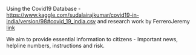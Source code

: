 Using the Covid19 Database - https://www.kaggle.com/sudalairajkumar/covid19-in-india/version/98#covid_19_india.csv and research work by FerreroJeremy [link](https://www.researchgate.net/publication/278965118_fr2sql_Interrogation_de_bases_de_donnees_en_francais)

We aim to provide essential information to citizens - Important news, helpline numbers, instructions and risk.
